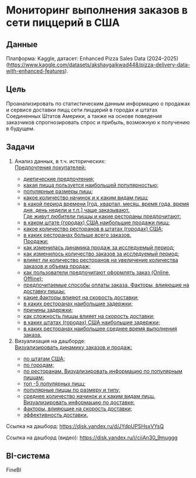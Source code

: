 # Мониторинг выполнения заказов в сети пиццерий в США


## Данные

Платформа: Kaggle, датасет: Enhanced Pizza Sales Data (2024–2025) (https://www.kaggle.com/datasets/akshaygaikwad448/pizza-delivery-data-with-enhanced-features).

## Цель

Проанализировать по статистическим данным информацию о продажах и сервисе доставки пицц сети пиццерий в городах и штатах Соединенных Штатов Америки, 
а также на основе поведения заказчиков спрогнозировать спрос и прибыль, возможную к получению в будущем.

## Задачи

1. Анализ данных, в т.ч. исторических:  
   <ins>Предпочтения покупателей:<ins>  
     * диетические предпочтения;
     * какая пицца пользуется наибольшей популярностью;
     * популярные размеры пицц;
     * какое количество начинок и к каким видам пицц;
     * в какой период времени [год, квартал, месяц, время года, время дня, день недели и т.п.] чаще заказывают.  
 <ins>Где живут любители пиццы и какие рестораны предпочитают:<ins>
     * в каком штате (городах) США наибольшие продажи пицц;
     * какое количество ресторанов в штатах (городах) США;
     * в каких ресторанах больше всего заказов.  
  <ins>Продажи:<ins>
     * как изменилась динамика продаж за исследуемый период;
     * как изменилось количество заказов за исследуемый период;
     * влияет ли количество ресторанов на увеличение количества заказов и объема продаж;
     * как пользователи предпочитают оформлять заказ (Online, Offline);
     * предпочитаемые способы оплаты заказа.
  <ins>Факторы, влияющие на доставку пиццы:<ins>
     * какие факторы влияют на скорость доставки;
     * в каких ресторанах наибольшие задержки;
     * причины задержки;
     * как сложность пиццы влияет на скорость доставки;
     * в каких штатах (городах) США наибольшие задержки;
     * в каких ресторанах наибольшее среднее время выполнения заказа.  
2. Визуализация на дашборде:  
   <ins>Визуализировать динамику заказов и продаж:<ins>
     * по штатам США;
     * по городам;
     * по ресторанам.
   <ins>Визуализировать информацию по популярным пиццам:<ins>
     * топ -5 популярных пицц;
     * популярные пиццы по размеру и типу;
     * среднее количество начинок и к каким видам пицц.
  <ins>Визуализировать информацию по доставке:<ins>
     * факторы, влияющие на скорость доставки;
     * эффективность доставки.

Ссылка на дашборд: https://disk.yandex.ru/d/JYdpUPSHsxVYsQ

Ссылка на дашборд (видео): https://disk.yandex.ru/i/ciiAn30_9muggg

## BI-система

FineBI
